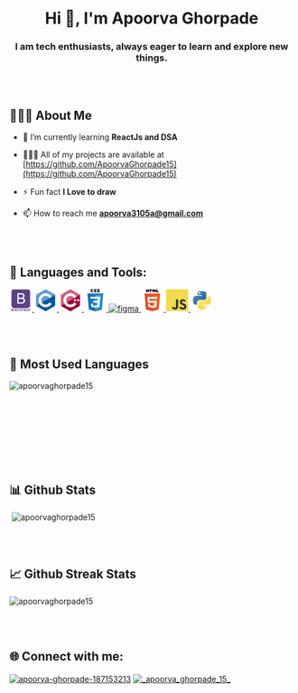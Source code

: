 <h1 align="center">Hi 👋, I'm Apoorva Ghorpade</h1>
<h3 align="center">I am tech enthusiasts, always eager to learn and explore new things.</h3>

<br></br>
## 🙋🏻‍♀️ About Me
- 🌱 I’m currently learning **ReactJs and DSA**

- 👩🏻‍💻 All of my projects are available at [https://github.com/ApoorvaGhorpade15](https://github.com/ApoorvaGhorpade15)

- ⚡ Fun fact **I Love to draw**

- 📫 How to reach me **apoorva3105a@gmail.com**

<br></br>
## 🔧 Languages and Tools:
<p align="left"> <a href="https://getbootstrap.com" target="_blank" rel="noreferrer"> <img src="https://raw.githubusercontent.com/devicons/devicon/master/icons/bootstrap/bootstrap-plain-wordmark.svg" alt="bootstrap" width="40" height="40"/> </a> <a href="https://www.cprogramming.com/" target="_blank" rel="noreferrer"> <img src="https://raw.githubusercontent.com/devicons/devicon/master/icons/c/c-original.svg" alt="c" width="40" height="40"/> </a> <a href="https://www.w3schools.com/cpp/" target="_blank" rel="noreferrer"> <img src="https://raw.githubusercontent.com/devicons/devicon/master/icons/cplusplus/cplusplus-original.svg" alt="cplusplus" width="40" height="40"/> </a> <a href="https://www.w3schools.com/css/" target="_blank" rel="noreferrer"> <img src="https://raw.githubusercontent.com/devicons/devicon/master/icons/css3/css3-original-wordmark.svg" alt="css3" width="40" height="40"/> </a> <a href="https://www.figma.com/" target="_blank" rel="noreferrer"> <img src="https://www.vectorlogo.zone/logos/figma/figma-icon.svg" alt="figma" width="40" height="40"/> </a> <a href="https://www.w3.org/html/" target="_blank" rel="noreferrer"> <img src="https://raw.githubusercontent.com/devicons/devicon/master/icons/html5/html5-original-wordmark.svg" alt="html5" width="40" height="40"/> </a> <a href="https://developer.mozilla.org/en-US/docs/Web/JavaScript" target="_blank" rel="noreferrer"> <img src="https://raw.githubusercontent.com/devicons/devicon/master/icons/javascript/javascript-original.svg" alt="javascript" width="40" height="40"/> </a> <a href="https://www.python.org" target="_blank" rel="noreferrer"> <img src="https://raw.githubusercontent.com/devicons/devicon/master/icons/python/python-original.svg" alt="python" width="40" height="40"/> </a> </p>

<br></br>
## 🚀 Most Used Languages
<p><img align="left" src="https://github-readme-stats.vercel.app/api/top-langs?username=apoorvaghorpade15&show_icons=true&locale=en&layout=compact" alt="apoorvaghorpade15" /></p>
<br></br>
<br></br>
<br></br>

<br></br>
## 📊 Github Stats
<p>&nbsp;<img align="center" src="https://github-readme-stats.vercel.app/api?username=apoorvaghorpade15&show_icons=true&locale=en" alt="apoorvaghorpade15" /></p>

<br></br>
## 📈 Github Streak Stats
<p><img align="center" src="https://github-readme-streak-stats.herokuapp.com/?user=apoorvaghorpade15&" alt="apoorvaghorpade15" /></p>

<br></br>
## 🌐 Connect with me:
<p align="left">
<a href="https://linkedin.com/in/apoorva-ghorpade-187153213" target="blank"><img align="center" src="https://raw.githubusercontent.com/rahuldkjain/github-profile-readme-generator/master/src/images/icons/Social/linked-in-alt.svg" alt="apoorva-ghorpade-187153213" height="30" width="40" /></a>
<a href="https://instagram.com/_apoorva_ghorpade_15_" target="blank"><img align="center" src="https://raw.githubusercontent.com/rahuldkjain/github-profile-readme-generator/master/src/images/icons/Social/instagram.svg" alt="_apoorva_ghorpade_15_" height="30" width="40" /></a>
</p>
